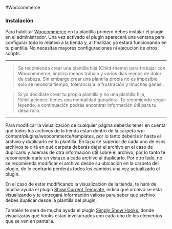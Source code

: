 #Woocommerce

### Instalación

Para habilitar [Woocommerce](https://wordpress.org/plugins/woocommerce/) en tu plantilla primero debes instalar el plugin en el administrador.
Una vez activado el plugin aparecerá una ventana para configurar todo lo relativo a la tienda y, al finalizar, ya estará funcionando en tu plantilla.
No necesitas mayores configuraciones ni ejecución de otros scripts.

---

> Se recomienda crear una plantilla hija (Child-theme) para trabajar con Woocommerce, implica menos trabajo y varios
días menos de dolor de cabeza. Sin embargo crear una plantilla propia no es imposible, solo se necesita tiempo,
tolerancia a la frustración y !muchas ganas!.

> Si ya decidiste crear tu propia plantilla y no una plantilla hija, !felicitaciones! tienes una mentalidad ganadora.
Te recomiendo seguir leyendo, a continuación podrás encontrar información útil para tu desarrollo.

---

Para modificar la visualización de cualquier página deberás tener en cuenta que todos los archivos de la tienda estan dentro de la carpeta wp-content/plugins/woocommerce/templates, por lo tanto deberás ir hasta el archivo y duplicarlo en tu plantilla.
En la parte superior de cada uno de esos archivos te dirá en qué carpeta deberás dejar el archivo en el caso de duplicarlo y además de otra información útil sobre el archivo, por lo tanto te recomiendo darle un vistazo a cada archivo al duplicarlo.
Por otro lado, no se recomienda modificar el archivo desde su ubicación en la carpeta del plugin, de lo contrario perderás todos los cambios una vez actualizado el plugin.

En el caso de estar modificando la visualización de la tienda, te hará de mucha ayuda el plugin [Show Current Template](https://wordpress.org/plugins/show-current-template/), indica qué archivo se esta visualizando y te entregará información valiosa para saber qué archivo debes duplicar desde la plantilla del plugin.

También te será de mucha ayuda el plugin [Simply Show Hooks](https://wordpress.org/plugins/simply-show-hooks/), donde visualizarás qué hooks estan involucrados con cada uno de los elementos que se ven en pantalla.
